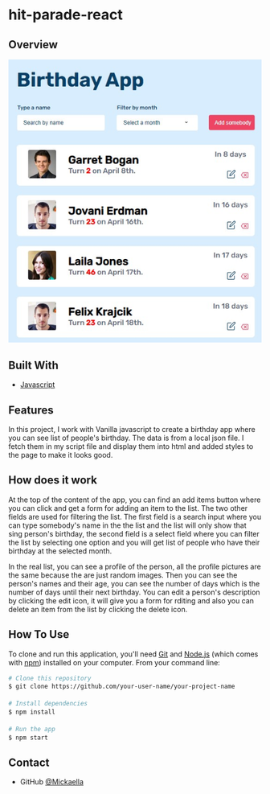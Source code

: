 # hit-parade-react

## Overview

![screenshot](./birthday_app.jpg)

## Built With

-   [Javascript](https://javascript.com/)


## Features

In this project, I work with Vanilla javascript to create a birthday app where you can see list of people's birthday. The data is from a local json file. I fetch them in my script file and display them into html and added styles to the page to make it looks good.

## How does it work

At the top of the content of the app, you can find an add items button where you can click and get a form for adding an item to the list. The two other fields are used for filtering the list. The first field is a search input where you can type somebody's name in the the list and the list will only show that sing person's birthday, the second field is a select field where you can filter the list by selecting one option and you will get list of people who have their birthday at the selected month.

In the real list, you can see a profile of the person, all the profile pictures are the same because the are just random images. Then you can see the person's names and their age, you can see the number of days which is the number of days until their next birthday. You can edit a person's description by clicking the edit icon, it will give you a form for rditing and also you can delete an item from the list by clicking the delete icon.

## How To Use

<!-- Example: -->

To clone and run this application, you'll need [Git](https://git-scm.com) and [Node.js](https://nodejs.org/en/download/) (which comes with [npm](http://npmjs.com)) installed on your computer. From your command line:

```bash
# Clone this repository
$ git clone https://github.com/your-user-name/your-project-name

# Install dependencies
$ npm install

# Run the app
$ npm start
```

## Contact

-   GitHub [@Mickaella](https://github.com/Mickaellah/birthday-app)

